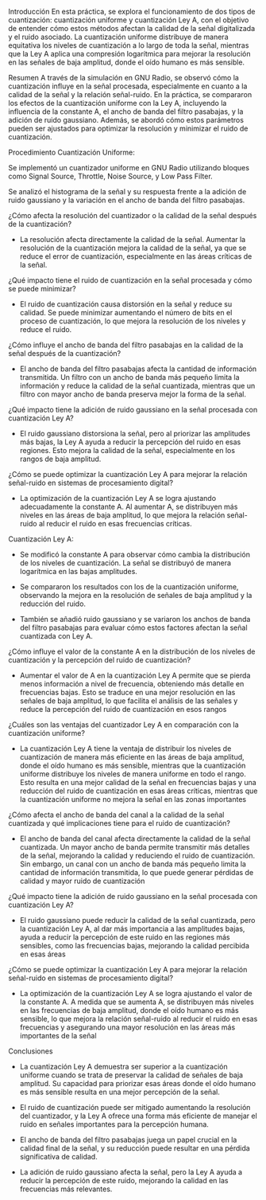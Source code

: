 Introducción
En esta práctica, se explora el funcionamiento de dos tipos de cuantización: cuantización uniforme y cuantización Ley A, con el objetivo de entender cómo estos métodos afectan la calidad de la señal digitalizada y el ruido asociado. La cuantización uniforme distribuye de manera equitativa los niveles de cuantización a lo largo de toda la señal, mientras que la Ley A aplica una compresión logarítmica para mejorar la resolución en las señales de baja amplitud, donde el oído humano es más sensible.

Resumen
A través de la simulación en GNU Radio, se observó cómo la cuantización influye en la señal procesada, especialmente en cuanto a la calidad de la señal y la relación señal-ruido. En la práctica, se compararon los efectos de la cuantización uniforme con la Ley A, incluyendo la influencia de la constante A, el ancho de banda del filtro pasabajas, y la adición de ruido gaussiano. Además, se abordó cómo estos parámetros pueden ser ajustados para optimizar la resolución y minimizar el ruido de cuantización.

Procedimiento
Cuantización Uniforme:

Se implementó un cuantizador uniforme en GNU Radio utilizando bloques como Signal Source, Throttle, Noise Source, y Low Pass Filter.

Se analizó el histograma de la señal y su respuesta frente a la adición de ruido gaussiano y la variación en el ancho de banda del filtro pasabajas.

¿Cómo afecta la resolución del cuantizador o la calidad de la señal después de la cuantización?

- La resolución afecta directamente la calidad de la señal. Aumentar la resolución de la cuantización mejora la calidad de la señal, ya que se reduce el error de cuantización, especialmente en las áreas críticas de la señal.

¿Qué impacto tiene el ruido de cuantización en la señal procesada y cómo se puede minimizar?

- El ruido de cuantización causa distorsión en la señal y reduce su calidad. Se puede minimizar aumentando el número de bits en el proceso de cuantización, lo que mejora la resolución de los niveles y reduce el ruido.

¿Cómo influye el ancho de banda del filtro pasabajas en la calidad de la señal después de la cuantización?

- El ancho de banda del filtro pasabajas afecta la cantidad de información transmitida. Un filtro con un ancho de banda más pequeño limita la información y reduce la calidad de la señal cuantizada, mientras que un filtro con mayor ancho de banda preserva mejor la forma de la señal.

¿Qué impacto tiene la adición de ruido gaussiano en la señal procesada con cuantización Ley A?

- El ruido gaussiano distorsiona la señal, pero al priorizar las amplitudes más bajas, la Ley A ayuda a reducir la percepción del ruido en esas regiones. Esto mejora la calidad de la señal, especialmente en los rangos de baja amplitud.

¿Cómo se puede optimizar la cuantización Ley A para mejorar la relación señal-ruido en sistemas de procesamiento digital?

- La optimización de la cuantización Ley A se logra ajustando adecuadamente la constante A. Al aumentar A, se distribuyen más niveles en las áreas de baja amplitud, lo que mejora la relación señal-ruido al reducir el ruido en esas frecuencias críticas.

Cuantización Ley A:

- Se modificó la constante A para observar cómo cambia la distribución de los niveles de cuantización. La señal se distribuyó de manera logarítmica en las bajas amplitudes.

- Se compararon los resultados con los de la cuantización uniforme, observando la mejora en la resolución de señales de baja amplitud y la reducción del ruido.

- También se añadió ruido gaussiano y se variaron los anchos de banda del filtro pasabajas para evaluar cómo estos factores afectan la señal cuantizada con Ley A.

¿Cómo influye el valor de la constante A en la distribución de los niveles de cuantización y la percepción del ruido de cuantización?

- Aumentar el valor de A en la cuantización Ley A permite que se pierda menos información a nivel de frecuencia, obteniendo más detalle en frecuencias bajas. Esto se traduce en una mejor resolución en las señales de baja amplitud, lo que facilita el análisis de las señales y reduce la percepción del ruido de cuantización en esos rangos

¿Cuáles son las ventajas del cuantizador Ley A en comparación con la cuantización uniforme?

- La cuantización Ley A tiene la ventaja de distribuir los niveles de cuantización de manera más eficiente en las áreas de baja amplitud, donde el oído humano es más sensible, mientras que la cuantización uniforme distribuye los niveles de manera uniforme en todo el rango. Esto resulta en una mejor calidad de la señal en frecuencias bajas y una reducción del ruido de cuantización en esas áreas críticas, mientras que la cuantización uniforme no mejora la señal en las zonas importantes

¿Cómo afecta el ancho de banda del canal a la calidad de la señal cuantizada y qué implicaciones tiene para el ruido de cuantización?

- El ancho de banda del canal afecta directamente la calidad de la señal cuantizada. Un mayor ancho de banda permite transmitir más detalles de la señal, mejorando la calidad y reduciendo el ruido de cuantización. Sin embargo, un canal con un ancho de banda más pequeño limita la cantidad de información transmitida, lo que puede generar pérdidas de calidad y mayor ruido de cuantización

¿Qué impacto tiene la adición de ruido gaussiano en la señal procesada con cuantización Ley A?

- El ruido gaussiano puede reducir la calidad de la señal cuantizada, pero la cuantización Ley A, al dar más importancia a las amplitudes bajas, ayuda a reducir la percepción de este ruido en las regiones más sensibles, como las frecuencias bajas, mejorando la calidad percibida en esas áreas

¿Cómo se puede optimizar la cuantización Ley A para mejorar la relación señal-ruido en sistemas de procesamiento digital?

- La optimización de la cuantización Ley A se logra ajustando el valor de la constante A. A medida que se aumenta A, se distribuyen más niveles en las frecuencias de baja amplitud, donde el oído humano es más sensible, lo que mejora la relación señal-ruido al reducir el ruido en esas frecuencias y asegurando una mayor resolución en las áreas más importantes de la señal

Conclusiones

- La cuantización Ley A demuestra ser superior a la cuantización uniforme cuando se trata de preservar la calidad de señales de baja amplitud. Su capacidad para priorizar esas áreas donde el oído humano es más sensible resulta en una mejor percepción de la señal.

- El ruido de cuantización puede ser mitigado aumentando la resolución del cuantizador, y la Ley A ofrece una forma más eficiente de manejar el ruido en señales importantes para la percepción humana.

- El ancho de banda del filtro pasabajas juega un papel crucial en la calidad final de la señal, y su reducción puede resultar en una pérdida significativa de calidad.

- La adición de ruido gaussiano afecta la señal, pero la Ley A ayuda a reducir la percepción de este ruido, mejorando la calidad en las frecuencias más relevantes.
